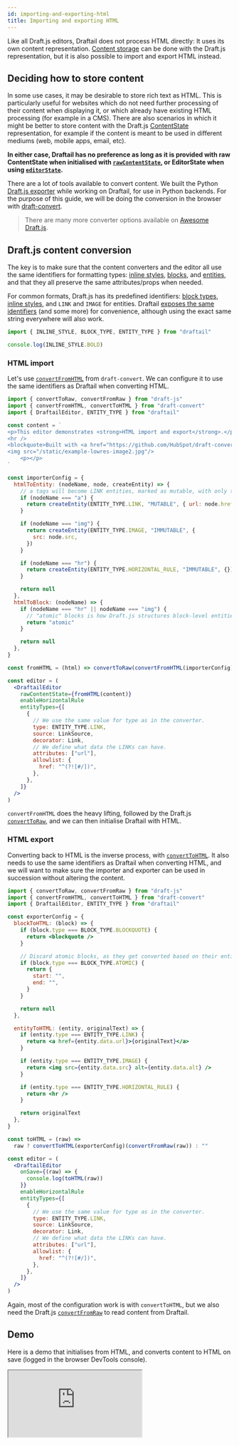 ```yaml
---
id: importing-and-exporting-html
title: Importing and exporting HTML
---
```


Like all Draft.js editors, Draftail does not process HTML directly: It uses its own content representation. [Content storage](ContentStorage.md) can be done with the Draft.js representation, but it is also possible to import and export HTML instead.

## Deciding how to store content

In some use cases, it may be desirable to store rich text as HTML. This is particularly useful for websites which do not need further processing of their content when displaying it, or which already have existing HTML processing (for example in a CMS). There are also scenarios in which it might be better to store content with the Draft.js [ContentState](https://draftjs.org/docs/api-reference-content-state/) representation, for example if the content is meant to be used in different mediums (web, mobile apps, email, etc).

**In either case, Draftail has no preference as long as it is provided with raw ContentState when initialised with [`rawContentState`](API.md#rawcontentstate-and-onsave), or EditorState when using [`editorState`](API.md#editorstate-and-onchange).**

There are a lot of tools available to convert content. We built the Python [Draft.js exporter](https://github.com/springload/draftjs_exporter) while working on Draftail, for use in Python backends. For the purpose of this guide, we will be doing the conversion in the browser with [draft-convert](https://github.com/HubSpot/draft-convert).

> There are many more converter options available on [Awesome Draft.js](https://github.com/nikgraf/awesome-draft-js).

## Draft.js content conversion

The key is to make sure that the content converters and the editor all use the same identifiers for formatting types: [inline styles](InlineStyles.md), [blocks](Blocks.md), and [entities](Entities.md), and that they all preserve the same attributes/props when needed.

For common formats, Draft.js has its predefined identifiers: [block types](https://github.com/facebook/draft-js/blob/master/src/model/constants/DraftBlockType.js), [inline styles](https://github.com/facebook/draft-js/blob/master/src/model/immutable/DefaultDraftInlineStyle.js), and `LINK` and `IMAGE` for entities. Draftail [exposes the same identifiers](API.md#content-format-identifiers) (and some more) for convenience, although using the exact same string everywhere will also work.

```js
import { INLINE_STYLE, BLOCK_TYPE, ENTITY_TYPE } from "draftail"

console.log(INLINE_STYLE.BOLD)
```

### HTML import

Let's use [`convertFromHTML`](https://github.com/HubSpot/draft-convert#convertfromhtml) from `draft-convert`. We can configure it to use the same identifiers as Draftail when converting HTML.

```jsx
import { convertToRaw, convertFromRaw } from "draft-js"
import { convertFromHTML, convertToHTML } from "draft-convert"
import { DraftailEditor, ENTITY_TYPE } from "draftail"

const content = `
<p>This editor demonstrates <strong>HTML import and export</strong>.</p>
<hr />
<blockquote>Built with <a href="https://github.com/HubSpot/draft-convert">draft-convert</a></blockquote>
<img src="/static/example-lowres-image2.jpg"/>
    <p></p>
`

const importerConfig = {
  htmlToEntity: (nodeName, node, createEntity) => {
    // a tags will become LINK entities, marked as mutable, with only the URL as data.
    if (nodeName === "a") {
      return createEntity(ENTITY_TYPE.LINK, "MUTABLE", { url: node.href })
    }

    if (nodeName === "img") {
      return createEntity(ENTITY_TYPE.IMAGE, "IMMUTABLE", {
        src: node.src,
      })
    }

    if (nodeName === "hr") {
      return createEntity(ENTITY_TYPE.HORIZONTAL_RULE, "IMMUTABLE", {})
    }

    return null
  },
  htmlToBlock: (nodeName) => {
    if (nodeName === "hr" || nodeName === "img") {
      // "atomic" blocks is how Draft.js structures block-level entities.
      return "atomic"
    }

    return null
  },
}

const fromHTML = (html) => convertToRaw(convertFromHTML(importerConfig)(html))

const editor = (
  <DraftailEditor
    rawContentState={fromHTML(content)}
    enableHorizontalRule
    entityTypes={[
      {
        // We use the same value for type as in the converter.
        type: ENTITY_TYPE.LINK,
        source: LinkSource,
        decorator: Link,
        // We define what data the LINKs can have.
        attributes: ["url"],
        allowlist: {
          href: "^(?![#/])",
        },
      },
    ]}
  />
)
```

`convertFromHTML` does the heavy lifting, followed by the Draft.js [`convertToRaw`](https://draftjs.org/docs/api-reference-data-conversion#converttoraw), and we can then initialise Draftail with HTML.

### HTML export

Converting back to HTML is the inverse process, with [`convertToHTML`](https://github.com/HubSpot/draft-convert#converttohtml). It also needs to use the same identifiers as Draftail when converting HTML, and we will want to make sure the importer and exporter can be used in succession without altering the content.

```jsx
import { convertToRaw, convertFromRaw } from "draft-js"
import { convertFromHTML, convertToHTML } from "draft-convert"
import { DraftailEditor, ENTITY_TYPE } from "draftail"

const exporterConfig = {
  blockToHTML: (block) => {
    if (block.type === BLOCK_TYPE.BLOCKQUOTE) {
      return <blockquote />
    }

    // Discard atomic blocks, as they get converted based on their entity.
    if (block.type === BLOCK_TYPE.ATOMIC) {
      return {
        start: "",
        end: "",
      }
    }

    return null
  },

  entityToHTML: (entity, originalText) => {
    if (entity.type === ENTITY_TYPE.LINK) {
      return <a href={entity.data.url}>{originalText}</a>
    }

    if (entity.type === ENTITY_TYPE.IMAGE) {
      return <img src={entity.data.src} alt={entity.data.alt} />
    }

    if (entity.type === ENTITY_TYPE.HORIZONTAL_RULE) {
      return <hr />
    }

    return originalText
  },
}

const toHTML = (raw) =>
  raw ? convertToHTML(exporterConfig)(convertFromRaw(raw)) : ""

const editor = (
  <DraftailEditor
    onSave={(raw) => {
      console.log(toHTML(raw))
    }}
    enableHorizontalRule
    entityTypes={[
      {
        // We use the same value for type as in the converter.
        type: ENTITY_TYPE.LINK,
        source: LinkSource,
        decorator: Link,
        // We define what data the LINKs can have.
        attributes: ["url"],
        allowlist: {
          href: "^(?![#/])",
        },
      },
    ]}
  />
)
```

Again, most of the configuration work is with `convertToHTML`, but we also need the Draft.js [`convertFromRaw`](https://draftjs.org/docs/api-reference-data-conversion#convertfromraw) to read content from Draftail.

## Demo

Here is a demo that initialises from HTML, and converts content to HTML on save (logged in the browser DevTools console).

<iframe src="https://demo.draftail.org/storybook/iframe.html?id=docs--html-conversion" class="iframe iframe--docs-400"></iframe>

